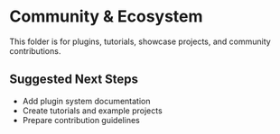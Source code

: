 # Community & Ecosystem

This folder is for plugins, tutorials, showcase projects, and community contributions.

## Suggested Next Steps
- Add plugin system documentation
- Create tutorials and example projects
- Prepare contribution guidelines
